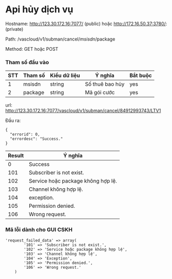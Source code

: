 # Api hủy dịch vụ

Hostname: http://123.30.172.16:7077/ (public) hoặc http://172.16.50.37:3780/: (private)

Path: /vascloud/v1/subman/cancel/$msisdn/$package

Method: GET hoặc POST

### Tham số đầu vào

| STT  | Tham số | Kiểu dữ liệu | Ý nghĩa         | Bắt buộc |
| ---- | ------- | ------------ | --------------- | -------- |
| 1    | msisdn  | string       | Số thuê bao hủy | yes      |
| 2    | package | string       | Mã gói cước     | yes      |

url: http://123.30.172.16:7077/vascloud/v1/subman/cancel/84912993743/LTV1

Đầu ra:

```
{
  "errorid": 0,
  "errordesc": "Success."
}
```

| Result | Ý nghĩa                            |
| ------ | ---------------------------------- |
| 0      | Success                            |
| 101    | Subscriber is not exist.           |
| 102    | Service hoặc package không hợp lệ. |
| 103    | Channel không hợp lệ.              |
| 104    | exception.                         |
| 105    | Permission denied.                 |
| 106    | Wrong request.                     |

### Mã lỗi dành cho GUI CSKH

```
'request_failed_data' => array(
        '101' => 'Subscriber is not exist.',
        '102' => 'Service hoặc package không hợp lệ',
        '103' => 'Channel không hợp lệ',
        '104' => 'Exception',
        '105' => 'Permission denied.',
        '106' => 'Wrong request.'
    )
```

